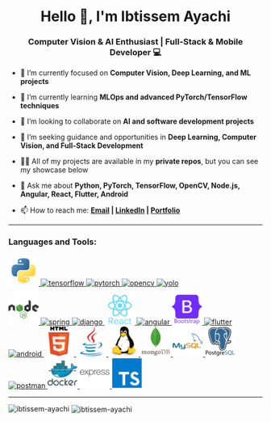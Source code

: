 <h1 align="center">Hello 👋, I'm Ibtissem Ayachi</h1>
<h3 align="center">Computer Vision & AI Enthusiast | Full-Stack & Mobile Developer 💻</h3>

- 🔭 I’m currently focused on **Computer Vision, Deep Learning, and ML projects**  
- 🌱 I’m currently learning **MLOps and advanced PyTorch/TensorFlow techniques**  
- 👯 I’m looking to collaborate on **AI and software development projects**  
- 🤝 I’m seeking guidance and opportunities in **Deep Learning, Computer Vision, and Full-Stack Development**  
- 👨‍💻 All of my projects are available in my **private repos**, but you can see my showcase below


- 💬 Ask me about **Python, PyTorch, TensorFlow, OpenCV, Node.js, Angular, React, Flutter, Android**  
- 📫 How to reach me: **[Email](mailto:ibtissemayachi2021@gmail.com) | [LinkedIn](https://www.linkedin.com/in/ibtissem-ayachi-63b257240/) | [Portfolio](https://ibtyssem-portfolio.vercel.app/)**  

---

<h3 align="left">Languages and Tools:</h3>
<p align="left">
<!-- AI & CV -->
<a href="https://www.python.org" target="_blank" rel="noreferrer"> <img src="https://raw.githubusercontent.com/devicons/devicon/master/icons/python/python-original.svg" alt="python" width="60" height="60"/> </a>
<a href="https://www.tensorflow.org/" target="_blank" rel="noreferrer"> <img src="https://www.vectorlogo.zone/logos/tensorflow/tensorflow-icon.svg" alt="tensorflow" width="60" height="60"/> </a>
<a href="https://pytorch.org" target="_blank" rel="noreferrer"> <img src="https://img.shields.io/badge/PyTorch-EE4C2C?style=for-the-badge&logo=pytorch&logoColor=white" alt="pytorch" width="100" height="100"/> </a>
<a href="https://opencv.org/" target="_blank" rel="noreferrer"> <img src="https://img.shields.io/badge/OpenCV-5C3EE8?style=for-the-badge&logo=opencv&logoColor=white" alt="opencv" width="100" height="100"/> </a>
<a href="https://github.com/AlexeyAB/darknet" target="_blank" rel="noreferrer"> <img src="https://img.shields.io/badge/YOLO-FF6600?style=for-the-badge&logoColor=white" alt="yolo" width="80" height="80"/> </a>

<!-- Full-Stack & Mobile -->
<a href="https://nodejs.org" target="_blank" rel="noreferrer"> <img src="https://raw.githubusercontent.com/devicons/devicon/master/icons/nodejs/nodejs-original-wordmark.svg" alt="nodejs" width="60" height="60"/> </a>
<a href="https://spring.io/" target="_blank" rel="noreferrer"> <img src="https://www.vectorlogo.zone/logos/springio/springio-icon.svg" alt="spring" width="60" height="60"/> </a>
<a href="https://www.djangoproject.com/" target="_blank" rel="noreferrer"> <img src="https://cdn.worldvectorlogo.com/logos/django.svg" alt="django" width="60" height="60"/> </a>
<a href="https://reactjs.org/" target="_blank" rel="noreferrer"> <img src="https://raw.githubusercontent.com/devicons/devicon/master/icons/react/react-original-wordmark.svg" alt="react" width="60" height="60"/> </a>
<a href="https://angular.io" target="_blank" rel="noreferrer"> <img src="https://angular.io/assets/images/logos/angular/angular.svg" alt="angular" width="60" height="60"/> </a>
<a href="https://getbootstrap.com" target="_blank" rel="noreferrer"> <img src="https://raw.githubusercontent.com/devicons/devicon/master/icons/bootstrap/bootstrap-plain-wordmark.svg" alt="bootstrap" width="60" height="60"/> </a>
<a href="https://flutter.dev/" target="_blank" rel="noreferrer"> <img src="https://upload.wikimedia.org/wikipedia/commons/1/17/Google-flutter-logo.png" alt="flutter" width="60" height="60"/> </a>
<a href="https://developer.android.com/" target="_blank" rel="noreferrer"> <img src="https://upload.wikimedia.org/wikipedia/commons/3/3e/Android_logo_2019.png" alt="android" width="60" height="60"/> </a>
<a href="https://www.w3.org/html/" target="_blank" rel="noreferrer"> <img src="https://raw.githubusercontent.com/devicons/devicon/master/icons/html5/html5-original-wordmark.svg" alt="html" width="60" height="60"/> </a>
<a href="https://www.java.com" target="_blank" rel="noreferrer"> <img src="https://raw.githubusercontent.com/devicons/devicon/master/icons/java/java-original.svg" alt="java" width="60" height="60"/> </a>
<a href="https://www.linux.org/" target="_blank" rel="noreferrer"> <img src="https://raw.githubusercontent.com/devicons/devicon/master/icons/linux/linux-original.svg" alt="linux" width="60" height="60"/> </a>
<a href="https://www.mongodb.com/" target="_blank" rel="noreferrer"> <img src="https://raw.githubusercontent.com/devicons/devicon/master/icons/mongodb/mongodb-original-wordmark.svg" alt="mongodb" width="60" height="60"/> </a>
<a href="https://www.mysql.com/" target="_blank" rel="noreferrer"> <img src="https://raw.githubusercontent.com/devicons/devicon/master/icons/mysql/mysql-original-wordmark.svg" alt="mysql" width="60" height="60"/> </a>
<a href="https://www.postgresql.org" target="_blank" rel="noreferrer"> <img src="https://raw.githubusercontent.com/devicons/devicon/master/icons/postgresql/postgresql-original-wordmark.svg" alt="postgresql" width="60" height="60"/> </a>
<a href="https://www.postman.com/" target="_blank" rel="noreferrer"> <img src="https://www.vectorlogo.zone/logos/getpostman/getpostman-icon.svg" alt="postman" width="60" height="60"/> </a>
<a href="https://www.docker.com/" target="_blank" rel="noreferrer"> <img src="https://raw.githubusercontent.com/devicons/devicon/master/icons/docker/docker-original-wordmark.svg" alt="docker" width="60" height="60"/> </a>
<a href="https://expressjs.com" target="_blank" rel="noreferrer"> <img src="https://raw.githubusercontent.com/devicons/devicon/master/icons/express/express-original-wordmark.svg" alt="express" width="60" height="60"/> </a>
<a href="https://www.typescriptlang.org/" target="_blank" rel="noreferrer"> <img src="https://raw.githubusercontent.com/devicons/devicon/master/icons/typescript/typescript-original.svg" alt="typescript" width="60" height="60"/> </a>
</p>


---

<p><img align="left" src="https://github-readme-stats.vercel.app/api/top-langs?username=AyachyIbtyssem&show_icons=true&locale=en&layout=compact" alt="ibtissem-ayachi" /></p>

<p>&nbsp;<img align="center" src="https://github-readme-stats.vercel.app/api?username=AyachyIbtyssem&show_icons=true&locale=en" alt="ibtissem-ayachi" /></p>
